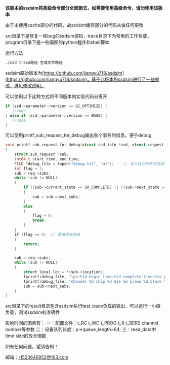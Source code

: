 **该版本的ssdsim将高级命令部分全部删去，如需要使用高级命令，请勿使用该版本**

由于未使用cache部分的代码，故ssdsim缓存部分的代码未做任何更改

src目录下是修复一些bug的ssdsim源码，trace目录下为常用的工作负载，program目录下是一些画图的python程序和shell脚本

运行方法

```bash
./ssd trace路径 生成文件路径
```

ssdsim原始版本为[https://github.com/jiangyu718/ssdsim](https://github.com/jiangyu718/ssdsim)，基于此版本的ssdsim进行了一些修改，详见修改说明。



可以使用以下这种方式将不同版本的实现代码分离开

```c
if (ssd->parameter->version == GC_OPTIMIZE) {
   //code
} else if (ssd->parameter->version == BASE) {
   //code
}
```



可以使用printf_sub_request_for_debug输出各个事务的信息，便于debug

```c
void printf_sub_request_for_debug(struct ssd_info *ssd, struct request *req)
{
    struct sub_request *sub;
    int64_t start_time, end_time;
    FILE *debug_file = fopen("debug.txt", "a+");	// 写入执行文件同目录的debug.txt中
    int flag = 1;
    sub = req->subs;
    while (sub != NULL)
    {
        if ((sub->current_state == SR_COMPLETE) || ((sub->next_state == SR_COMPLETE) && (sub->next_state_predict_time <= ssd->current_time))) // if any sub-request is not completed, the request is not completed
        {
            sub = sub->next_subs;
        }
        else
        {
            flag = 0;
            break;
        }
    }
    if (flag == 0)	// 若请求未完成
    {
        return;
    }

    sub = req->subs;
    while (sub != NULL)
    {
        struct local loc = *(sub->location);
        fprintf(debug_file, "lpn:%ld begin time:%ld complete time:%ld process time:%d\n", sub->lpn, sub->begin_time, sub->complete_time, sub->complete_time - sub->begin_time);
        fprintf(debug_file, "channel %d chip %d die %d plane %d block %d page %d\n", loc.channel, loc.chip, loc.die, loc.plane, loc.block, loc.page);
        sub = sub->next_subs;
    }
}
```



src目录下的result目录包含ssdsim执行test_trace负载的输出，可以运行一小段负载，测试ssdsim的准确性



 影响时间的因素有： 
    一：配置文件：t_RC  t_WC  t_PROG t_R t_BERS channel number等参数
    二：设备队列长度：p->queue_length=64;
    三：read_data中time size的放大倍数



如有任何问题，望请告知！

邮箱：r1523646952@163.com

